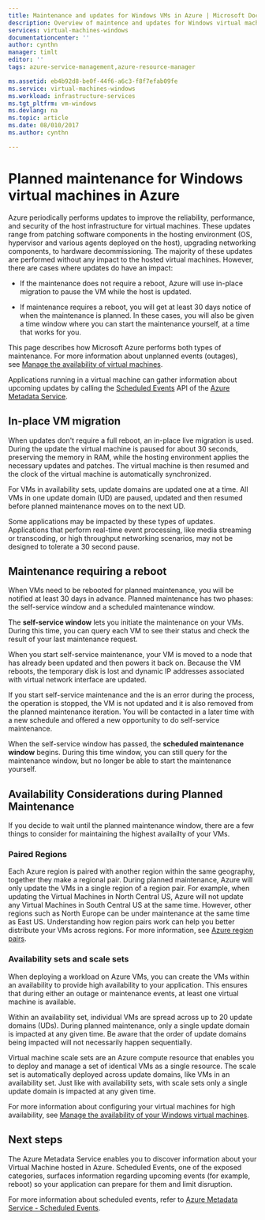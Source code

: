```yaml
---
title: Maintenance and updates for Windows VMs in Azure | Microsoft Docs
description: Overview of maintence and updates for Windows virtual machines running in Azure.
services: virtual-machines-windows
documentationcenter: ''
author: cynthn
manager: timlt
editor: ''
tags: azure-service-management,azure-resource-manager

ms.assetid: eb4b92d8-be0f-44f6-a6c3-f8f7efab09fe
ms.service: virtual-machines-windows
ms.workload: infrastructure-services
ms.tgt_pltfrm: vm-windows
ms.devlang: na
ms.topic: article
ms.date: 08/010/2017
ms.author: cynthn

---
```

# Planned maintenance for Windows virtual machines in Azure

Azure periodically performs updates to improve the reliability, performance, and security of the host infrastructure for virtual machines. These updates range from patching software components in the hosting environment (OS, hypervisor and various agents deployed on the host), upgrading networking components, to hardware decommissioning. The majority of these updates are performed without any impact to the hosted virtual machines. However, there are cases where updates do have an impact:

- If the maintenance does not require a reboot, Azure will use in-place migration to pause the VM while the host is updated.

- If maintenance requires a reboot, you will get at least 30 days notice of when the maintenance is planned. In these cases, you will also be given a time window where you can start the maintenance yourself, at a time that works for you.

This page describes how Microsoft Azure performs both types of maintenance. For more information about unplanned events (outages), see [Manage the availability of virtual machines](manage-availability.md).

Applications running in a virtual machine can gather information about upcoming updates by calling the [Scheduled Events](../virtual-machines-scheduled-events.md) API of the [Azure Metadata Service](../virtual-machines-instancemetadataservice-overview.md).

## In-place VM migration

When updates don't require a full reboot, an in-place live migration is used. During the update the virtual machine is paused for about 30 seconds, preserving the memory in RAM, while the hosting environment applies the necessary updates and patches. The virtual machine is then resumed and the clock of the virtual machine is automatically synchronized.

For VMs in availability sets, update domains are updated one at a time. All VMs in one update domain (UD) are paused, updated and then resumed before planned maintenance moves on to the next UD.

Some applications may be impacted by these types of updates. Applications that perform real-time event processing, like media streaming or transcoding, or high throughput networking scenarios, may not be designed to tolerate a 30 second pause. <!-- sooooo, what should they do? --> 


## Maintenance requiring a reboot

When VMs need to be rebooted for planned maintenance, you will be notified at least 30 days in advance. Planned maintenance has two phases: the self-service window and a scheduled maintenance window.

The **self-service window** lets you initiate the maintenance on your VMs. During this time, you can query each VM to see their status and check the result of your last maintenance request.

When you start self-service maintenance, your VM is moved to a node that has already been updated and then powers it back on. Because the VM reboots, the temporary disk is lost and dynamic IP addresses associated with virtual network interface are updated.

If you start self-service maintenance and the is an error during the process, the operation is stopped, the VM is not updated and it is also removed from the planned maintenance iteration. You will be contacted in a later time with a new schedule and offered a new opportunity to do self-service maintenance. 

When the self-service window has passed, the **scheduled maintenance window** begins. During this time window, you can still query for the maintenance window, but no longer be able to start the maintenance yourself.

## Availability Considerations during Planned Maintenance 

If you decide to wait until the planned maintenance window, there are a few things to consider for maintaining the highest availailty of your VMs. 

### Paired Regions

Each Azure region is paired with another region within the same geography, together they make a regional pair. During planned maintenance, Azure will only update the VMs in a single region of a region pair. For example, when updating the Virtual Machines in North
Central US, Azure will not update any Virtual Machines in South Central US at the same time. However, other regions such as North Europe can be under maintenance at the same time as East US. Understanding how region pairs work can help you better distribute your VMs across regions. For more information, see [Azure region pairs](https://docs.microsoft.com/azure/best-practices-availability-paired-regions).

### Availability sets and scale sets

When deploying a workload on Azure VMs, you can create the VMs within an availability to provide high availability to your application. This ensures that during either an outage or maintenance events, at least one virtual machine is available.

Within an availability set, individual VMs are spread across up to 20 update domains (UDs). During planned maintenance, only a single update domain is impacted at any given time. Be aware that the order of update domains being impacted will not necessarily happen sequentially. 

Virtual machine scale sets are an Azure compute resource that enables you to deploy and manage a set of identical VMs as a single resource. The scale set is automatically deployed across update domains, like VMs in an availability set. Just like with availability sets, with scale sets only a single update domain is impacted at any given time.

For more information about configuring your virtual machines for high availability, see [Manage the availability of your Windows virtual machines](../linux/manage-availability.md?toc=%2fazure%2fvirtual-machines%2flinux%2ftoc.json).

## Next steps

The Azure Metadata Service enables you to discover information about your Virtual Machine hosted in Azure. Scheduled Events, one of the exposed categories, surfaces information regarding upcoming events (for example, reboot) so your application can prepare for them and limit disruption.

For more information about scheduled events, refer to [Azure Metadata Service - Scheduled Events](../virtual-machines-scheduled-events.md).


